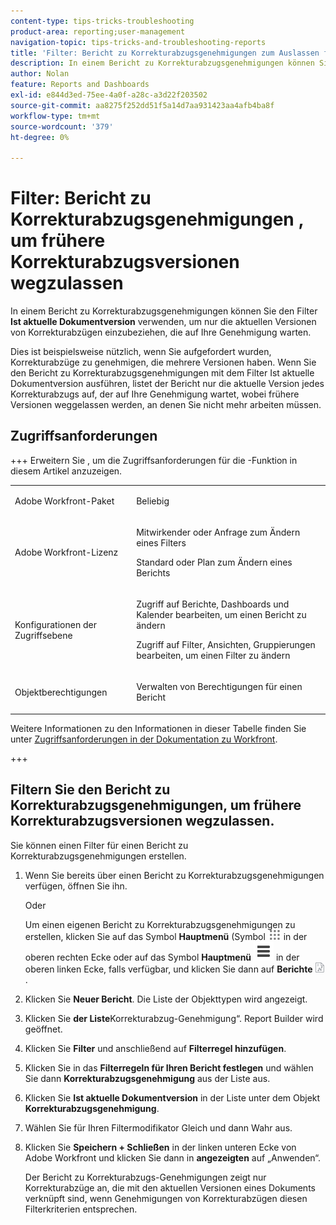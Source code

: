 ```yaml
---
content-type: tips-tricks-troubleshooting
product-area: reporting;user-management
navigation-topic: tips-tricks-and-troubleshooting-reports
title: 'Filter: Bericht zu Korrekturabzugsgenehmigungen zum Auslassen früherer Korrekturabzugsversionen'
description: In einem Bericht zu Korrekturabzugsgenehmigungen können Sie den Filter Ist aktuelle Dokumentversion verwenden, um nur die aktuellen Versionen von Korrekturabzügen einzubeziehen, die auf Ihre Genehmigung warten.
author: Nolan
feature: Reports and Dashboards
exl-id: e844d3ed-75ee-4a0f-a28c-a3d22f203502
source-git-commit: aa8275f252dd51f5a14d7aa931423aa4afb4ba8f
workflow-type: tm+mt
source-wordcount: '379'
ht-degree: 0%

---
```


# Filter: Bericht zu Korrekturabzugsgenehmigungen , um frühere Korrekturabzugsversionen wegzulassen

<!--Audited: 10/2024-->

In einem Bericht zu Korrekturabzugsgenehmigungen können Sie den Filter **Ist aktuelle Dokumentversion** verwenden, um nur die aktuellen Versionen von Korrekturabzügen einzubeziehen, die auf Ihre Genehmigung warten.

Dies ist beispielsweise nützlich, wenn Sie aufgefordert wurden, Korrekturabzüge zu genehmigen, die mehrere Versionen haben. Wenn Sie den Bericht zu Korrekturabzugsgenehmigungen mit dem Filter Ist aktuelle Dokumentversion ausführen, listet der Bericht nur die aktuelle Version jedes Korrekturabzugs auf, der auf Ihre Genehmigung wartet, wobei frühere Versionen weggelassen werden, an denen Sie nicht mehr arbeiten müssen.

## Zugriffsanforderungen

+++ Erweitern Sie , um die Zugriffsanforderungen für die -Funktion in diesem Artikel anzuzeigen. 

<table style="table-layout:auto"> 
 <col> 
 <col> 
 <tbody> 
  <tr> 
   <td role="rowheader">Adobe Workfront-Paket</td> 
   <td> <p>Beliebig</p> </td> 
  </tr> 
  <tr> 
   <td role="rowheader">Adobe Workfront-Lizenz</td> 
   <td> 
   <p>Mitwirkender oder Anfrage zum Ändern eines Filters </p>
   <p>Standard oder Plan zum Ändern eines Berichts</p>
  </tr> 
  <tr> 
   <td role="rowheader">Konfigurationen der Zugriffsebene</td> 
   <td> <p>Zugriff auf Berichte, Dashboards und Kalender bearbeiten, um einen Bericht zu ändern</p> <p>Zugriff auf Filter, Ansichten, Gruppierungen bearbeiten, um einen Filter zu ändern</p> </td> 
  </tr> 
  <tr> 
   <td role="rowheader">Objektberechtigungen</td> 
   <td> <p>Verwalten von Berechtigungen für einen Bericht</p>  </td> 
  </tr> 
 </tbody> 
</table>

Weitere Informationen zu den Informationen in dieser Tabelle finden Sie unter [Zugriffsanforderungen in der Dokumentation zu Workfront](/help/quicksilver/administration-and-setup/add-users/access-levels-and-object-permissions/access-level-requirements-in-documentation.md).

+++

## Filtern Sie den Bericht zu Korrekturabzugsgenehmigungen, um frühere Korrekturabzugsversionen wegzulassen.

Sie können einen Filter für einen Bericht zu Korrekturabzugsgenehmigungen erstellen.

1. Wenn Sie bereits über einen Bericht zu Korrekturabzugsgenehmigungen verfügen, öffnen Sie ihn.

   Oder

   <!--
   <p style="color: #ff1493;" data-mc-conditions="QuicksilverOrClassic.Draft mode">Sarah: Add sub bullets for report creation.</p>
   -->

   Um einen eigenen Bericht zu Korrekturabzugsgenehmigungen zu erstellen, klicken Sie auf das Symbol **Hauptmenü** (Symbol ![ Hauptmenü](assets/main-menu-icon.png) in der oberen rechten Ecke oder auf das Symbol **Hauptmenü** ![Hauptmenüzeilen](assets/lines-main-menu.png) in der oberen linken Ecke, falls verfügbar, und klicken Sie dann auf **Berichte** ![Berichte](assets/reports-in-main-menu.png).

1. Klicken Sie **Neuer Bericht**. Die Liste der Objekttypen wird angezeigt.
1. Klicken Sie **der Liste**Korrekturabzug-Genehmigung“.
Report Builder wird geöffnet.
1. Klicken Sie **Filter** und anschließend auf **Filterregel hinzufügen**.

   <!--
   <p style="color: #ff1493;" data-mc-conditions="QuicksilverOrClassic.Draft mode">Tell Proof Lehi this isn't visible unless you scroll to it over on the right, not at all obvious. When on a laptop.</p>
   -->

1. Klicken Sie in das **Filterregeln für Ihren Bericht festlegen** und wählen Sie dann **Korrekturabzugsgenehmigung** aus der Liste aus.
1. Klicken Sie **Ist aktuelle Dokumentversion** in der Liste unter dem Objekt **Korrekturabzugsgenehmigung**.
1. Wählen Sie für Ihren Filtermodifikator Gleich und dann Wahr aus.
1. Klicken Sie **Speichern + Schließen** in der linken unteren Ecke von Adobe Workfront und klicken Sie dann in **angezeigten** auf „Anwenden“.

   Der Bericht zu Korrekturabzugs-Genehmigungen zeigt nur Korrekturabzüge an, die mit den aktuellen Versionen eines Dokuments verknüpft sind, wenn Genehmigungen von Korrekturabzügen diesen Filterkriterien entsprechen.
